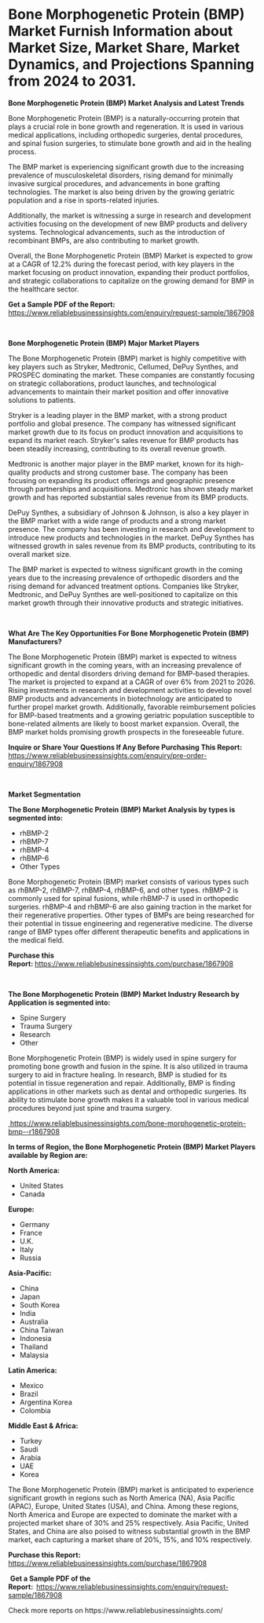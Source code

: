 <p><h1>Bone Morphogenetic Protein (BMP) Market Furnish Information about Market Size, Market Share, Market Dynamics, and Projections Spanning from 2024 to 2031.</h1></p><p><strong>Bone Morphogenetic Protein (BMP) Market Analysis and Latest Trends</strong></p>
<p><p>Bone Morphogenetic Protein (BMP) is a naturally-occurring protein that plays a crucial role in bone growth and regeneration. It is used in various medical applications, including orthopedic surgeries, dental procedures, and spinal fusion surgeries, to stimulate bone growth and aid in the healing process.</p><p>The BMP market is experiencing significant growth due to the increasing prevalence of musculoskeletal disorders, rising demand for minimally invasive surgical procedures, and advancements in bone grafting technologies. The market is also being driven by the growing geriatric population and a rise in sports-related injuries.</p><p>Additionally, the market is witnessing a surge in research and development activities focusing on the development of new BMP products and delivery systems. Technological advancements, such as the introduction of recombinant BMPs, are also contributing to market growth.</p><p>Overall, the Bone Morphogenetic Protein (BMP) Market is expected to grow at a CAGR of 12.2% during the forecast period, with key players in the market focusing on product innovation, expanding their product portfolios, and strategic collaborations to capitalize on the growing demand for BMP in the healthcare sector.</p></p>
<p><strong>Get a Sample PDF of the Report:&nbsp;</strong> <a href="https://www.reliablebusinessinsights.com/enquiry/request-sample/1867908">https://www.reliablebusinessinsights.com/enquiry/request-sample/1867908</a></p>
<p>&nbsp;</p>
<p><strong>Bone Morphogenetic Protein (BMP) Major Market Players</strong></p>
<p><p>The Bone Morphogenetic Protein (BMP) market is highly competitive with key players such as Stryker, Medtronic, Cellumed, DePuy Synthes, and PROSPEC dominating the market. These companies are constantly focusing on strategic collaborations, product launches, and technological advancements to maintain their market position and offer innovative solutions to patients.</p><p>Stryker is a leading player in the BMP market, with a strong product portfolio and global presence. The company has witnessed significant market growth due to its focus on product innovation and acquisitions to expand its market reach. Stryker's sales revenue for BMP products has been steadily increasing, contributing to its overall revenue growth.</p><p>Medtronic is another major player in the BMP market, known for its high-quality products and strong customer base. The company has been focusing on expanding its product offerings and geographic presence through partnerships and acquisitions. Medtronic has shown steady market growth and has reported substantial sales revenue from its BMP products.</p><p>DePuy Synthes, a subsidiary of Johnson & Johnson, is also a key player in the BMP market with a wide range of products and a strong market presence. The company has been investing in research and development to introduce new products and technologies in the market. DePuy Synthes has witnessed growth in sales revenue from its BMP products, contributing to its overall market size.</p><p>The BMP market is expected to witness significant growth in the coming years due to the increasing prevalence of orthopedic disorders and the rising demand for advanced treatment options. Companies like Stryker, Medtronic, and DePuy Synthes are well-positioned to capitalize on this market growth through their innovative products and strategic initiatives.</p></p>
<p>&nbsp;</p>
<p><strong>What Are The Key Opportunities For Bone Morphogenetic Protein (BMP) Manufacturers?</strong></p>
<p><p>The Bone Morphogenetic Protein (BMP) market is expected to witness significant growth in the coming years, with an increasing prevalence of orthopedic and dental disorders driving demand for BMP-based therapies. The market is projected to expand at a CAGR of over 6% from 2021 to 2026. Rising investments in research and development activities to develop novel BMP products and advancements in biotechnology are anticipated to further propel market growth. Additionally, favorable reimbursement policies for BMP-based treatments and a growing geriatric population susceptible to bone-related ailments are likely to boost market expansion. Overall, the BMP market holds promising growth prospects in the foreseeable future.</p></p>
<p><strong>Inquire or Share Your Questions If Any Before Purchasing This Report:</strong> <a href="https://www.reliablebusinessinsights.com/enquiry/pre-order-enquiry/1867908">https://www.reliablebusinessinsights.com/enquiry/pre-order-enquiry/1867908</a></p>
<p>&nbsp;</p>
<p><strong>Market Segmentation</strong></p>
<p><strong>The Bone Morphogenetic Protein (BMP) Market Analysis by types is segmented into:</strong></p>
<p><ul><li>rhBMP-2</li><li>rhBMP-7</li><li>rhBMP-4</li><li>rhBMP-6</li><li>Other Types</li></ul></p>
<p><p>Bone Morphogenetic Protein (BMP) market consists of various types such as rhBMP-2, rhBMP-7, rhBMP-4, rhBMP-6, and other types. rhBMP-2 is commonly used for spinal fusions, while rhBMP-7 is used in orthopedic surgeries. rhBMP-4 and rhBMP-6 are also gaining traction in the market for their regenerative properties. Other types of BMPs are being researched for their potential in tissue engineering and regenerative medicine. The diverse range of BMP types offer different therapeutic benefits and applications in the medical field.</p></p>
<p><strong>Purchase this Report:&nbsp;</strong><a href="https://www.reliablebusinessinsights.com/purchase/1867908">https://www.reliablebusinessinsights.com/purchase/1867908</a></p>
<p>&nbsp;</p>
<p><strong>The Bone Morphogenetic Protein (BMP) Market Industry Research by Application is segmented into:</strong></p>
<p><ul><li>Spine Surgery</li><li>Trauma Surgery</li><li>Research</li><li>Other</li></ul></p>
<p><p>Bone Morphogenetic Protein (BMP) is widely used in spine surgery for promoting bone growth and fusion in the spine. It is also utilized in trauma surgery to aid in fracture healing. In research, BMP is studied for its potential in tissue regeneration and repair. Additionally, BMP is finding applications in other markets such as dental and orthopedic surgeries. Its ability to stimulate bone growth makes it a valuable tool in various medical procedures beyond just spine and trauma surgery.</p></p>
<p><a href="https://www.reliablebusinessinsights.com/bone-morphogenetic-protein-bmp--r1867908">&nbsp;https://www.reliablebusinessinsights.com/bone-morphogenetic-protein-bmp--r1867908</a></p>
<p><strong>In terms of Region, the Bone Morphogenetic Protein (BMP) Market Players available by Region are:</strong></p>
<p>
    <p> <strong> North America: </strong>
        <ul>
            <li>United States</li>
            <li>Canada</li>
        </ul>
        </p> 
    <p> <strong> Europe: </strong>
        <ul>
            <li>Germany</li>
            <li>France</li>
            <li>U.K.</li>
            <li>Italy</li>
            <li>Russia</li>
        </ul>
        </p> 
    <p> <strong> Asia-Pacific: </strong>
        <ul>
            <li>China</li>
            <li>Japan</li>
            <li>South Korea</li>
            <li>India</li>
            <li>Australia</li>
            <li>China Taiwan</li>
            <li>Indonesia</li>
            <li>Thailand</li>
            <li>Malaysia</li>
        </ul>
        </p> 
    <p> <strong> Latin America: </strong>
        <ul>
            <li>Mexico</li>
            <li>Brazil</li>
            <li>Argentina Korea</li>
            <li>Colombia</li>
        </ul>
        </p> 
    <p> <strong> Middle East & Africa: </strong>
        <ul>
            <li>Turkey</li>
            <li>Saudi</li>
            <li>Arabia</li>
            <li>UAE</li>
            <li>Korea</li>
        </ul>
    </p>
    </p>
<p><p>The Bone Morphogenetic Protein (BMP) market is anticipated to experience significant growth in regions such as North America (NA), Asia Pacific (APAC), Europe, United States (USA), and China. Among these regions, North America and Europe are expected to dominate the market with a projected market share of 30% and 25% respectively. Asia Pacific, United States, and China are also poised to witness substantial growth in the BMP market, each capturing a market share of 20%, 15%, and 10% respectively.</p></p>
<p><strong>Purchase this Report: </strong><a href="https://www.reliablebusinessinsights.com/purchase/1867908">https://www.reliablebusinessinsights.com/purchase/1867908</a></p>
<p>&nbsp;<strong>Get a Sample PDF of the Report:&nbsp;&nbsp;</strong><a href="https://www.reliablebusinessinsights.com/enquiry/request-sample/1867908">https://www.reliablebusinessinsights.com/enquiry/request-sample/1867908</a></p>
<p><strong></strong></p>
<p>Check more reports on https://www.reliablebusinessinsights.com/</p>